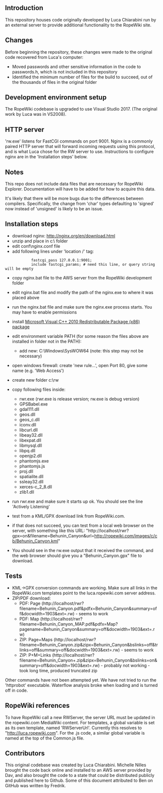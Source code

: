 ## Introduction

This repository houses code originally developed by Luca Chiarabini run by an external server to provide additional functionality to the RopeWiki site.

## Changes

Before beginning the repository, these changes were made to the original code recovered from Luca's computer:
* Moved passwords and other sensitive information in the code to passwords.h, which is not included in this repository
* Identified the minimum number of files for the build to succeed, out of the thousands of files in the original folder

## Development environment setup

The RopeWiki codebase is upgraded to use Visual Studio 2017. (The original work by Luca was in VS2008).

## HTTP server

'rw.exe' listens for FastCGI commands on port 9001. Nginx is a commonly paired HTTP server that will forward incoming requests using this protocol, and is what Luca chose for the RW server to use. Instructions to configure nginx are in the 'Installation steps' below.

## Notes

This repo does not include data files that are necessary for RopeWiki Explorer.  Documentation will have to be added for how to acquire this data.

It's likely that there will be more bugs due to the differences between compilers. Specifically, the change from 'char' types defaulting to 'signed' now instead of 'unsigned' is likely to be an issue.

## Installation steps

* download nginx:  http://nginx.org/en/download.html
* unzip and place in c:\ folder
* edit conf\nginx.conf file
* add following lines under 'location /' tag:
```
            fastcgi_pass 127.0.0.1:9001;
            include fastcgi_params; # need this line, or query string will be empty
```

* copy nginx.bat file to the AWS server from the RopeWiki development folder
* edit nginx.bat file and modify the path of the nginx.exe to where it was placed above
* run the nginx.bat file and make sure the nginx.exe process starts. You may have to enable permissions

* install [Microsoft Visual C++ 2010 Redistributable Package (x86) package](https://www.microsoft.com/en-us/download/details.aspx?id=5555)
* edit environment variable PATH (for some reason the files above are installed in folder not in the PATH):
  * add new: C:\Windows\SysWOW64 (note: this step may not be necessary)
* open windows firewall: create 'new rule...', open Port 80, give some name (e.g. 'Web Access')
* create new folder c:\rw
* copy following files inside:
  * rwr.exe  (rwr.exe is release version; rw.exe is debug version)
  * GPSBabel.exe
  * gdal111.dll
  * geos.dll
  * geos_c.dll
  * iconv.dll
  * libcurl.dll
  * libeay32.dll
  * libexpat.dll
  * libmysql.dll
  * libpq.dll
  * openjp2.dll
  * phantomjs.exe
  * phantomjs.js
  * proj.dll
  * spatialite.dll
  * ssleay32.dll
  * xerces-c_2_8.dll
  * zlib1.dll

* run rwr.exe and make sure it starts up ok. You should see the line 'Actively Listening'
* test from a KML/GPX download link from RopeWiki.com.
* if that does not succeed, you can test from a local web browser on the server, with something like this URL: "http://localhost/rwr?gpx=on&filename=Behunin_Canyon&url=http://ropewiki.com/images/c/cb/Behunin_Canyon.kml"
* You should see in the rw.exe output that it received the command, and the web browser should give you a "Behunin_Canyon.gpx" file to download.

## Tests

- KML->GPX conversion commands are working. Make sure all links in the RopeWiki.com templates point to the luca.ropewiki.com server address.
- ZIP/PDF download:
  - PDF: Page (http://localhost/rwr?filename=Behunin_Canyon.pdf&pdfx=Behunin_Canyon&summary=off&docwidth=1903&ext=.rw) - seems to work
  - PDF: Map (http://localhost/rwr?filename=Behunin_Canyon_MAP.pdf&pdfx=Map?pagename=Behunin_Canyon&summary=off&docwidth=1903&ext=.rw)
  - ZIP: Page+Maps (http://localhost/rwr?filename=Behunin_Canyon.zip&zipx=Behunin_Canyon&bslinks=off&trlinks=off&summary=off&docwidth=1903&ext=.rw) - seems to work
  - ZIP: P+M+Links (http://localhost/rwr?filename=Behunin_Canyon+.zip&zipx=Behunin_Canyon&bslinks=on&summary=off&docwidth=1903&ext=.rw) - probably not working - took long time, produced truncated zip

Other commands have not been attempted yet. We have not tried to run the 'httprobot' executable. Waterflow analysis broke when loading and is turned off in code.

## RopeWiki references

To have RopeWiki call a new RWServer, the server URL must be updated in the ropewiki.com MediaWiki content.  For templates, a global variable is set as its own template, named 'RWServerUrl'. Currently this resolves to "http://luca.ropewiki.com". For the .js code, a similar global variable is named at the top of the Common.js file.

## Contributors

This original codebase was created by Luca Chiarabini. Michelle Nilles brought the code back online and installed to an AWS server provided by Dav, and also brought the code to a state that could be distributed publicly and published here to Github.  Some of this document attributed to Ben on GitHub was written by Fredrik.
